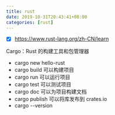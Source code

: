 ```yaml
---
title: rust
date: 2019-10-31T20:43:41+08:00
categories: [rust]
---
```


- [x] https://www.rust-lang.org/zh-CN/learn

Cargo：Rust 的构建工具和包管理器

- cargo new hello-rust
- cargo build 可以构建项目
- cargo run 可以运行项目
- cargo test 可以测试项目
- cargo doc 可以为项目构建文档
- cargo publish 可以将库发布到 crates.io
- cargo --version
